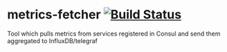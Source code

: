 # metrics-fetcher [![Build Status](https://travis-ci.com/Wikia/metrics-fetcher.svg?token=8Hc4nTuxXPoC7GveyjkW&branch=master)](https://travis-ci.com/Wikia/metrics-fetcher)
Tool which pulls metrics from services registered in Consul and send them aggregated to InfluxDB/telegraf

